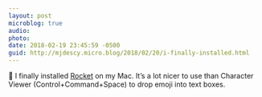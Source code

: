 ```yaml
---
layout: post
microblog: true
audio: 
photo: 
date: 2018-02-19 23:45:59 -0500
guid: http://mjdescy.micro.blog/2018/02/20/i-finally-installed.html
---
```

🚀 I finally installed [Rocket](http://rocket.wolves.fm/r/SJ8HO7KDM) on my Mac. It’s a lot nicer to use than Character Viewer (Control+Command+Space) to drop emoji into text boxes.
